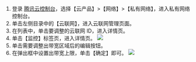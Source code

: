 1. 登录 [腾讯云控制台](https://console.cloud.tencent.com/)，选择【云产品】>【网络】>【私有网络】，进入私有网络控制台。
2. 单击左侧目录中的【云联网】，进入云联网管理页面。
3. 在列表中，单击要调整的云联网 ID，进入详情页。
4. 单击【监控】标签页，进入详情页。
![](https://main.qcloudimg.com/raw/f971d8b24f3bae96712a136b536768c2.png)
5. 单击需要调整出带宽区域后的编辑按钮。
6. 在弹出框中设置出带宽上限，单击【确定】即可。
![](https://main.qcloudimg.com/raw/7b8d500f279537f7df1720e1037359e4.png)
